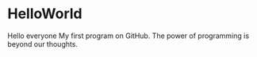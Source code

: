 # HelloWorld
Hello everyone
My first program on GitHub. 
The power of programming is beyond our thoughts.

